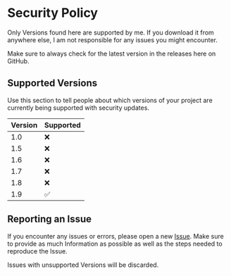# Security Policy

Only Versions found here are supported by me. If you download it from anywhere else, I am not responsible for any issues you might encounter.

Make sure to always check for the latest version in the releases here on GitHub.

## Supported Versions

Use this section to tell people about which versions of your project are
currently being supported with security updates.

| Version | Supported          |
| ------- | ------------------ |
| 1.0     | :x:                |
| 1.5     | :x:                |
| 1.6     | :x:                |
| 1.7     | :x:                |
| 1.8     | :x:                |
| 1.9     | :white_check_mark: |

## Reporting an Issue

If you encounter any issues or errors, please open a new [Issue](https://github.com/Julexar/MooMoo-Mir4/issues). 
Make sure to provide as much Information as possible as well as the steps needed to reproduce the Issue.

Issues with unsupported Versions will be discarded.
